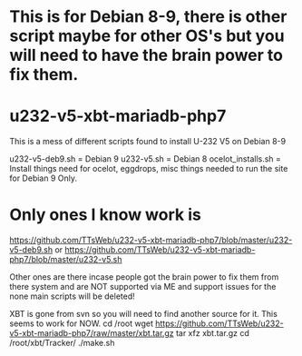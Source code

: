 # This is for Debian 8-9, there is other script maybe for other OS's but you will need to have the brain power to fix them.

# u232-v5-xbt-mariadb-php7
This is a mess of different scripts found to install U-232 V5 on Debian 8-9

u232-v5-deb9.sh    = Debian 9
u232-v5.sh         = Debian 8
ocelot_installs.sh = Install things need for ocelot, eggdrops, misc things needed to run the site for Debian 9 Only.

# Only ones I know work is
https://github.com/TTsWeb/u232-v5-xbt-mariadb-php7/blob/master/u232-v5-deb9.sh or https://github.com/TTsWeb/u232-v5-xbt-mariadb-php7/blob/master/u232-v5.sh

Other ones are there incase people got the brain power to fix them from there system and are NOT supported via ME and support issues for the none main scripts will be deleted!

XBT is gone from svn so you will need to find another source for it. This seems to work for NOW.
cd /root
wget https://github.com/TTsWeb/u232-v5-xbt-mariadb-php7/raw/master/xbt.tar.gz
tar xfz xbt.tar.gz
cd /root/xbt/Tracker/
./make.sh
